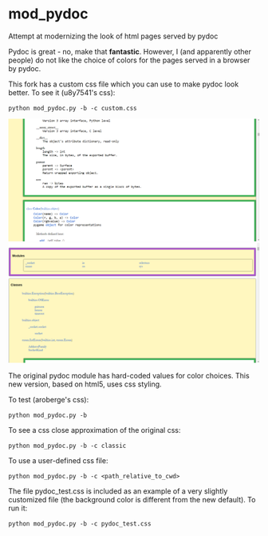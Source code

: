 # mod_pydoc
Attempt at modernizing the look of html pages served by pydoc

Pydoc is great - no, make that **fantastic**.
However, I (and apparently other people) do not like the choice of colors
for the pages served in a  browser by pydoc.

This fork has a custom css file which you can use to make pydoc look better.
To see it (u8y7541's css):

    python mod_pydoc.py -b -c custom.css

![screenshot](Screenshot01.png)
![screenshot](Screenshot02.png)

The original pydoc module has hard-coded values for color choices.
This new version, based on html5, uses css styling.

To test (aroberge's css):

    python mod_pydoc.py -b

To see a css close approximation of the original css:

    python mod_pydoc.py -b -c classic

To use a user-defined css file:

    python mod_pydoc.py -b -c <path_relative_to_cwd>

The file pydoc_test.css is included as an example of a very slightly
customized file (the background color is different from the new default).
To run it:

    python mod_pydoc.py -b -c pydoc_test.css
